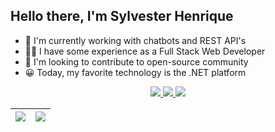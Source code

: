  ## Hello there, I'm Sylvester Henrique
  
- 🤖 I'm currently working with chatbots and REST API's
- 👨‍💻 I have some experience as a Full Stack Web Developer
- 🤝 I'm looking to contribute to open-source community
- 😀 Today, my favorite technology is the .NET platform

<p align="center">
    <a href="https://www.linkedin.com/in/sylvester-henrique">
        <img src="https://img.shields.io/badge/LinkedIn-0a66c2?logo=linkedin&style=for-the-badge"></img>
    </a>
    <a href="https://stackoverflow.com/users/11799053/sylvester-henrique">
        <img src="https://img.shields.io/badge/stackoverflow-383838?logo=stackoverflow&style=for-the-badge"></img>
    </a>      
    <a href="https://www.nuget.org/profiles/SylvesterH13">
        <img src="https://img.shields.io/badge/NuGet-004880?logo=nuget&style=for-the-badge"></img>
    </a>  
<p>

| ![](https://github-readme-stats.vercel.app/api?username=SylvesterH13&show_icons=true&hide_border=true&custom_title=Github%20Stats&theme=github_dark ) | ![](https://github-readme-stats.vercel.app/api/top-langs/?username=SylvesterH13&hide_border=true&layout=compact&hide=C&theme=github_dark  )
| - | - |


